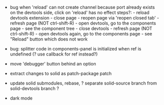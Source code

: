 
- bug when 'reload' can not create channel because port already exists on the devtools side, click on 'reload' has no effect
    steps?: 
        - reload devtools extension
        - close page
        - reopen page via 'reopen closed tab'
        - refresh page (NOT ctrl-shift-R)
        - open devtools, go to the components page - see the component tree
        - close devtools
        - refresh page (NOT ctrl-shift-R)
        - open devtools again, go to the components page - see "Reload" button which does not work


- bug: splitter code in components-panel is initialized when ref is undefined (? use callback for ref instead?)

- move 'debugger' button behind an option

- extract changes to solid as patch-package patch

- update solid submodules, rebase, ? separate solid-source branch from solid-devtools branch ?

- dark mode
